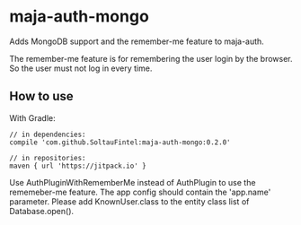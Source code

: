 # maja-auth-mongo

Adds MongoDB support and the remember-me feature to maja-auth.

The remember-me feature is for remembering the user login by the browser. So the user must not log in every time.

## How to use

With Gradle:

    // in dependencies:
	compile 'com.github.SoltauFintel:maja-auth-mongo:0.2.0'
	
	// in repositories:
	maven { url 'https://jitpack.io' }

Use AuthPluginWithRememberMe instead of AuthPlugin to use the rememeber-me feature.
The app config should contain the 'app.name' parameter.
Please add KnownUser.class to the entity class list of Database.open().
